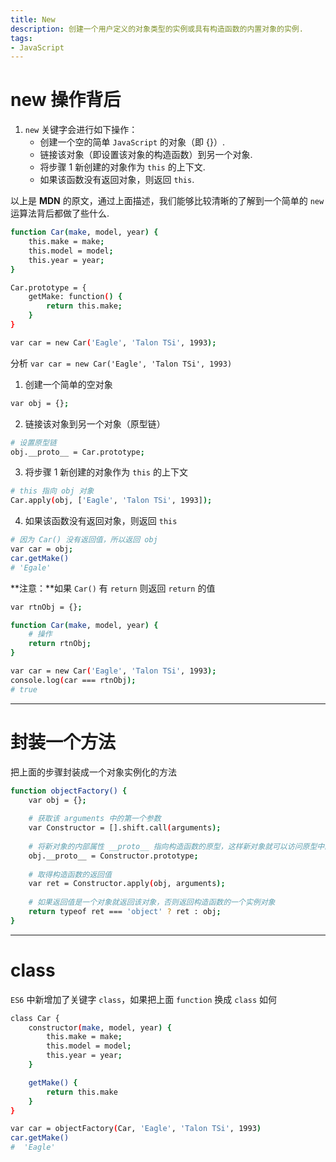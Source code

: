 ```yaml
---
title: New
description: 创建一个用户定义的对象类型的实例或具有构造函数的内置对象的实例.
tags:
- JavaScript
---
```


# new 操作背后

1. ```new``` 关键字会进行如下操作：
    - 创建一个空的简单 ```JavaScript``` 的对象（即 {}）.
    - 链接该对象（即设置该对象的构造函数）到另一个对象.
    - 将步骤 1 新创建的对象作为 ```this``` 的上下文.
    - 如果该函数没有返回对象，则返回 ```this```.

以上是 **MDN** 的原文，通过上面描述，我们能够比较清晰的了解到一个简单的 ```new``` 运算法背后都做了些什么.<br>

```bash
function Car(make, model, year) {
    this.make = make;
    this.model = model;
    this.year = year;
}

Car.prototype = {
    getMake: function() {
        return this.make;
    }
}

var car = new Car('Eagle', 'Talon TSi', 1993); 
```

分析 ```var car = new Car('Eagle', 'Talon TSi', 1993)```

1. 创建一个简单的空对象
```bash
var obj = {};
```

2. 链接该对象到另一个对象（原型链）
```bash
# 设置原型链
obj.__proto__ = Car.prototype;
```

3. 将步骤 1 新创建的对象作为 ```this``` 的上下文
```bash
# this 指向 obj 对象
Car.apply(obj, ['Eagle', 'Talon TSi', 1993]);
```

4. 如果该函数没有返回对象，则返回 ```this```
```bash
# 因为 Car() 没有返回值，所以返回 obj
var car = obj;
car.getMake()
# 'Egale'
```

**注意：**如果 ```Car()``` 有 ```return``` 则返回 ```return``` 的值

```bash
var rtnObj = {};

function Car(make, model, year) {
    # 操作
    return rtnObj;
}

var car = new Car('Eagle', 'Talon TSi', 1993);
console.log(car === rtnObj);
# true
```

***

# 封装一个方法

把上面的步骤封装成一个对象实例化的方法

```bash
function objectFactory() {
    var obj = {};
    
    # 获取该 arguments 中的第一个参数 
    var Constructor = [].shift.call(arguments);
    
    # 将新对象的内部属性 __proto__ 指向构造函数的原型，这样新对象就可以访问原型中的属性和方法
    obj.__proto__ = Constructor.prototype;
    
    # 取得构造函数的返回值
    var ret = Constructor.apply(obj, arguments);
    
    # 如果返回值是一个对象就返回该对象，否则返回构造函数的一个实例对象
    return typeof ret === 'object' ? ret : obj;
}
```

***

# class

```ES6``` 中新增加了关键字 ```class```，如果把上面 ```function``` 换成 ```class``` 如何

```bash
class Car {
    constructor(make, model, year) {
        this.make = make;
        this.model = model;
        this.year = year;
    }

    getMake() {
        return this.make
    }
}

var car = objectFactory(Car, 'Eagle', 'Talon TSi', 1993)
car.getMake() 
#  'Eagle'
```
